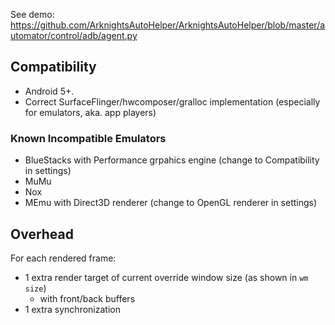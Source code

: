 See demo: https://github.com/ArknightsAutoHelper/ArknightsAutoHelper/blob/master/automator/control/adb/agent.py

## Compatibility
* Android 5+.
* Correct SurfaceFlinger/hwcomposer/gralloc implementation (especially for emulators, aka. app players)

### Known Incompatible Emulators
* BlueStacks with Performance grpahics engine (change to Compatibility in settings)
* MuMu
* Nox
* MEmu with Direct3D renderer (change to OpenGL renderer in settings)

## Overhead

For each rendered frame:

* 1 extra render target of current override window size (as shown in `wm size`)
  * with front/back buffers
* 1 extra synchronization
